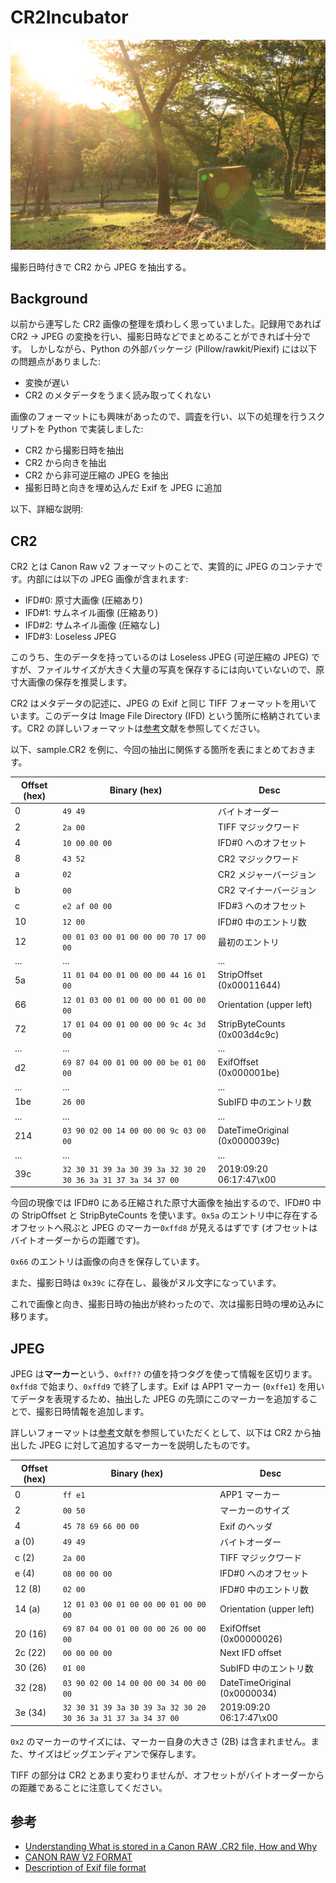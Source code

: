 # CR2Incubator

![sample](/jpg/2019_09_20/20190920_061747.jpg)

撮影日時付きで CR2 から JPEG を抽出する。

## Background
以前から連写した CR2 画像の整理を煩わしく思っていました。記録用であれば CR2 → JPEG の変換を行い、撮影日時などでまとめることができれば十分です。
しかしながら、Python の外部パッケージ (Pillow/rawkit/Piexif) には以下の問題点がありました:

* 変換が遅い
* CR2 のメタデータをうまく読み取ってくれない

画像のフォーマットにも興味があったので、調査を行い、以下の処理を行うスクリプトを Python で実装しました:

* CR2 から撮影日時を抽出
* CR2 から向きを抽出
* CR2 から非可逆圧縮の JPEG を抽出
* 撮影日時と向きを埋め込んだ Exif を JPEG に追加

以下、詳細な説明:

## CR2
CR2 とは Canon Raw v2 フォーマットのことで、実質的に JPEG のコンテナです。内部には以下の JPEG 画像が含まれます:

* IFD#0: 原寸大画像 (圧縮あり)
* IFD#1: サムネイル画像 (圧縮あり)
* IFD#2: サムネイル画像 (圧縮なし)
* IFD#3: Loseless JPEG

このうち、生のデータを持っているのは Loseless JPEG (可逆圧縮の JPEG) ですが、ファイルサイズが大きく大量の写真を保存するには向いていないので、原寸大画像の保存を推奨します。

CR2 はメタデータの記述に、JPEG の Exif と同じ TIFF フォーマットを用いています。このデータは Image File Directory (IFD) という箇所に格納されています。CR2 の詳しいフォーマットは[参考](#参考)文献を参照してください。

以下、sample.CR2 を例に、今回の抽出に関係する箇所を表にまとめておきます。

| Offset (hex) | Binary (hex) | Desc |
| ------------ | ------------ | ---- |
| 0   | `49 49`       | バイトオーダー |
| 2   | `2a 00`       | TIFF マジックワード |
| 4   | `10 00 00 00` | IFD#0 へのオフセット |
| 8   | `43 52`       | CR2 マジックワード |
| a   | `02`          | CR2 メジャーバージョン |
| b   | `00`          | CR2 マイナーバージョン |
| c   | `e2 af 00 00` | IFD#3 へのオフセット |
| 10  | `12 00`       | IFD#0 中のエントリ数 |
| 12  | `00 01 03 00 01 00 00 00 70 17 00 00` | 最初のエントリ |
| ... | ... | ... |
| 5a  | `11 01 04 00 01 00 00 00 44 16 01 00` | StripOffset (0x00011644) |
| 66  | `12 01 03 00 01 00 00 00 01 00 00 00` | Orientation (upper left) |
| 72  | `17 01 04 00 01 00 00 00 9c 4c 3d 00` | StripByteCounts (0x003d4c9c) |
| ... | ... | ... |
| d2  | `69 87 04 00 01 00 00 00 be 01 00 00` | ExifOffset (0x000001be) |
| ... | ... | ... |
| 1be | `26 00`       | SubIFD 中のエントリ数 |
| ... | ... | ... |
| 214 | `03 90 02 00 14 00 00 00 9c 03 00 00` | DateTimeOriginal (0x0000039c) |
| ... | ... | ... |
| 39c | `32 30 31 39 3a 30 39 3a 32 30 20 30 36 3a 31 37 3a 34 37 00` | 2019:09:20 06:17:47\x00 |

今回の現像では IFD#0 にある圧縮された原寸大画像を抽出するので、IFD#0 中の StripOffset と StripByteCounts を使います。`0x5a` のエントリ中に存在するオフセットへ飛ぶと JPEG のマーカー`0xffd8` が見えるはずです (オフセットはバイトオーダーからの距離です)。

`0x66` のエントリは画像の向きを保存しています。

また、撮影日時は `0x39c` に存在し、最後がヌル文字になっています。

これで画像と向き、撮影日時の抽出が終わったので、次は撮影日時の埋め込みに移ります。

## JPEG
JPEG は**マーカー**という、`0xff??` の値を持つタグを使って情報を区切ります。`0xffd8` で始まり、`0xffd9` で終了します。Exif は APP1 マーカー (`0xffe1`) を用いてデータを表現するため、抽出した JPEG の先頭にこのマーカーを追加することで、撮影日時情報を追加します。

詳しいフォーマットは[参考](#参考)文献を参照していただくとして、以下は CR2 から抽出した JPEG に対して追加するマーカーを説明したものです。

| Offset (hex) | Binary (hex) | Desc |
| ------------ | ------------ | ---- |
| 0       | `ff e1`       | APP1 マーカー |
| 2       | `00 50`       | マーカーのサイズ |
| 4       | `45 78 69 66 00 00` | Exif のヘッダ |
| a  (0)  | `49 49`       | バイトオーダー |
| c  (2)  | `2a 00`       | TIFF マジックワード |
| e  (4)  | `08 00 00 00` | IFD#0 へのオフセット |
| 12 (8)  | `02 00`       | IFD#0 中のエントリ数 |
| 14 (a)  | `12 01 03 00 01 00 00 00 01 00 00 00` | Orientation (upper left) |
| 20 (16) | `69 87 04 00 01 00 00 00 26 00 00 00` | ExifOffset (0x00000026) |
| 2c (22) | `00 00 00 00` | Next IFD offset |
| 30 (26) | `01 00`       | SubIFD 中のエントリ数 |
| 32 (28) | `03 90 02 00 14 00 00 00 34 00 00 00` | DateTimeOriginal (0x0000034) |
| 3e (34) | `32 30 31 39 3a 30 39 3a 32 30 20 30 36 3a 31 37 3a 34 37 00` | 2019:09:20 06:17:47\x00 |

`0x2` のマーカーのサイズには、マーカー自身の大きさ (2B) は含まれません。また、サイズはビッグエンディアンで保存します。

TIFF の部分は CR2 とあまり変わりませんが、オフセットがバイトオーダーからの距離であることに注意してください。

## 参考
* [Understanding What is stored in a Canon RAW .CR2 file, How and Why](http://lclevy.free.fr/cr2/)
* [CANON RAW V2 FORMAT](https://github.com/lclevy/libcraw2/blob/master/docs/cr2_poster.pdf)
* [Description of Exif file format](https://www.media.mit.edu/pia/Research/deepview/exif.html)
